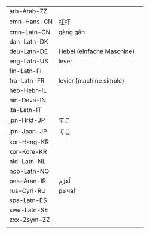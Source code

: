 | | | |
|-|-|-|
| arb-Arab-ZZ |  |  |
| cmn-Hans-CN | 杠杆 |  |
| cmn-Latn-CN | gàng gǎn |  |
| dan-Latn-DK |  |  |
| deu-Latn-DE | Hebel (einfache Maschine) |  |
| eng-Latn-US | lever |  |
| fin-Latn-FI |  |  |
| fra-Latn-FR | levier (machine simple) |  |
| heb-Hebr-IL |  |  |
| hin-Deva-IN |  |  |
| ita-Latn-IT |  |  |
| jpn-Hrkt-JP | てこ |  |
| jpn-Jpan-JP | てこ |  |
| kor-Hang-KR |  |  |
| kor-Kore-KR |  |  |
| nld-Latn-NL |  |  |
| nob-Latn-NO |  |  |
| pes-Aran-IR | اَهرُم |  |
| rus-Cyrl-RU | рыча́г |  |
| spa-Latn-ES |  |  |
| swe-Latn-SE |  |  |
| zxx-Zsym-ZZ |  |  |
|  |  |  |
